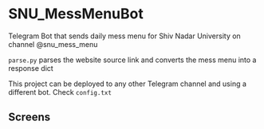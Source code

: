 # SNU_MessMenuBot
Telegram Bot that sends daily mess menu for Shiv Nadar University on channel @snu_mess_menu  

``parse.py`` parses the website source link and converts the mess menu into a response dict

This project can be deployed to any other Telegram channel and using a different bot. Check ``config.txt``


## Screens 

